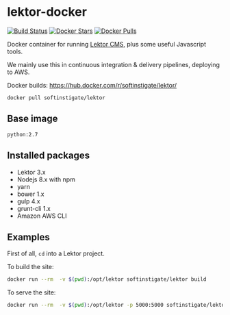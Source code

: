 # lektor-docker

[![Build Status](https://travis-ci.org/SoftInstigate/lektor-docker.svg?branch=master)](https://travis-ci.org/SoftInstigate/lektor-docker)
[![Docker Stars](https://img.shields.io/docker/stars/softinstigate/lektor.svg?maxAge=2592000&logo=docker)](https://hub.docker.com/r/softinstigate/lektor/)
[![Docker Pulls](https://img.shields.io/docker/pulls/softinstigate/lektor.svg?maxAge=2592000&logo=docker)](https://hub.docker.com/r/softinstigate/lektor/)

Docker container for running [Lektor CMS](https://www.getlektor.com), plus some useful Javascript tools.

We mainly use this in continuous integration & delivery pipelines, deploying to AWS.

Docker builds: https://hub.docker.com/r/softinstigate/lektor/

 `docker pull softinstigate/lektor`

## Base image

`python:2.7`

## Installed packages

* Lektor 3.x
* Nodejs 8.x with npm
* yarn
* bower 1.x
* gulp 4.x
* grunt-cli 1.x
* Amazon AWS CLI

## Examples

First of all, `cd` into a Lektor project.

To build the site:

```bash
docker run --rm  -v $(pwd):/opt/lektor softinstigate/lektor build
```

To serve the site:

```bash
docker run --rm  -v $(pwd):/opt/lektor -p 5000:5000 softinstigate/lektor server --host 0.0.0.0
```
